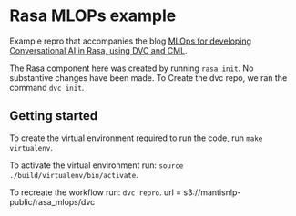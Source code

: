# Rasa MLOPs example

Example repro that accompanies the blog [MLOps for developing Conversational AI in Rasa, using DVC and CML](https://medium.com/mantisnlp/mlops-for-conversational-ai-with-rasa-dvc-and-cml-part-i-beec756e8e7f).

The Rasa component here was created by running `rasa init`. No substantive changes have been made.
To Create the dvc repo, we ran the command `dvc init`.

## Getting started

To create the virtual environment required to run the code, run `make virtualenv`.

To activate the virtual environment run: `source ./build/virtualenv/bin/activate`.

To recreate the workflow run: `dvc repro`.
url = s3://mantisnlp-public/rasa_mlops/dvc
